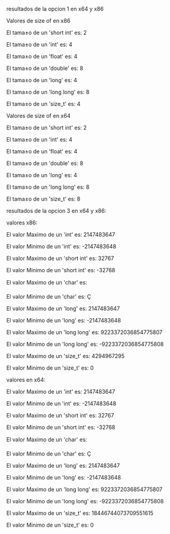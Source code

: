 
resultados de la opcion 1 en x64 y x86



Valores de size of en x86



El tama±o de un 'short int' es: 2

El tama±o de un 'int' es: 4

El tama±o de un 'float' es: 4

El tama±o de un 'double' es: 8

El tama±o de un 'long' es: 4

El tama±o de un 'long long' es: 8

El tama±o de un 'size_t' es: 4



Valores de size of en x64


El tama±o de un 'short int' es: 2

El tama±o de un 'int' es: 4

El tama±o de un 'float' es: 4

El tama±o de un 'double' es: 8

El tama±o de un 'long' es: 4

El tama±o de un 'long long' es: 8

El tama±o de un 'size_t' es: 8



resultados de la opcion 3 en x64 y x86:



valores x86:



El valor Maximo de un 'int' es: 2147483647

El valor Minimo de un 'int' es: -2147483648

El valor Maximo de un 'short int' es: 32767

El valor Minimo de un 'short int' es: -32768

El valor Maximo de un 'char' es: 

El valor Minimo de un 'char' es: Ç

El valor Maximo de un 'long' es: 2147483647

El valor Minimo de un 'long' es: -2147483648

El valor Maximo de un 'long long' es: 9223372036854775807

El valor Minimo de un 'long long' es: -9223372036854775808

El valor Maximo de un 'size_t' es: 4294967295

El valor Minimo de un 'size_t' es: 0






valores en x64:



El valor Maximo de un 'int' es: 2147483647

El valor Minimo de un 'int' es: -2147483648

El valor Maximo de un 'short int' es: 32767


El valor Minimo de un 'short int' es: -32768

El valor Maximo de un 'char' es: 

El valor Minimo de un 'char' es: Ç

El valor Maximo de un 'long' es: 2147483647

El valor Minimo de un 'long' es: -2147483648

El valor Maximo de un 'long long' es: 9223372036854775807

El valor Minimo de un 'long long' es: -9223372036854775808

El valor Maximo de un 'size_t' es: 18446744073709551615

El valor Minimo de un 'size_t' es: 0
